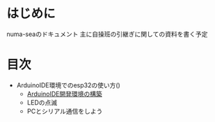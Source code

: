 # はじめに
numa-seaのドキュメント
主に自操班の引継ぎに関しての資料を書く予定

# 目次
- ArduinoIDE環境でのesp32の使い方()
    - [ArduinoIDE開発環境の構築](file://C:/Users/asuka/Documents/numadocs/esp32/lesson0.md)
    - LEDの点滅
    - PCとシリアル通信をしよう